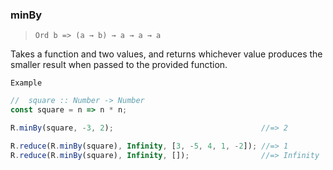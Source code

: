 ### minBy

> ```Ord b => (a → b) → a → a → a```

Takes a function and two values, and returns whichever value produces the smaller result when passed to the provided function.

`Example`

```js
//  square :: Number -> Number
const square = n => n * n;

R.minBy(square, -3, 2);                                 //=> 2

R.reduce(R.minBy(square), Infinity, [3, -5, 4, 1, -2]); //=> 1
R.reduce(R.minBy(square), Infinity, []);                //=> Infinity
```